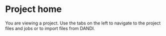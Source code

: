 # Project home

You are viewing a project. Use the tabs on the left to navigate to the project files and jobs or to import files from DANDI.